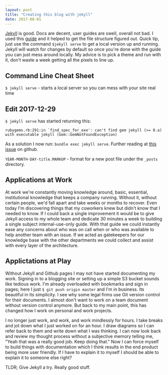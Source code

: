 ```yaml
---
layout: post
title: "Creating this blog with jekyll"
date: 2017-08-01
---
```



[Jekyll](http://jekyllrb.com) is good.  Docs are decent, user guides are swell, overall not bad.  I used this [guide](http://jmcglone.com/guides/github-pages/) and it helped to get the file structure figured out.  Quick tip, just use the command `$jekyll serve` to get a local version up and running.  Jekyll will watch for changes by default so once you're done with the guide you can just mess around locally.  My advice is to pick a theme and run with it, don't waste a week getting all the pixels to line up.

## Command Line Cheat Sheet ##
`$ jekyll serve` - starts a local server so you can mess with your site real time

## Edit 2017-12-29
`$ jekyll serve` has started returning this:

```terminal
rubygems.rb:291:in `find_spec_for_exe': can't find gem jekyll (>= 0.a) with executable jekyll (Gem::GemNotFoundException)
```
As a solution I now run: `bundle exec jekyll serve`.  Further reading at [this issue](https://github.com/jekyll/jekyll/issues/6510) on github.

`YEAR-MONTH-DAY-title.MARKUP` - format for a new post file under the `_posts` directory.


## Applications at Work ##
At work we're constantly moving knowledge around, basic, essential, institutional knowledge that keeps a company running.  Without it, without certain people, we'd fall apart and take weeks or months to recover.  Even today I'm discovering things that my coworkers knew but didn't know that I needed to know.  If I could back a single improvement it would be to give Jekyll access to my whole team and dedicate 30 minutes a week to building a single subject internal-use-only guide.  With that guide we could instantly ease any concerns about who was on call when or who was available to help another team with an issue.  If we acted as gatekeepers for our knowledge base with the other departments we could collect and assist with every layer of the architecture.

## Applictations at Play ##
Without Jekyll and Github pages I may not have started documenting my work.  Signing in to a blogging site or setting up a simple S3 bucket sounds like tedious work.  I'm already overloaded with bookmarks and sign in pages; here I just `$ git push origin master` and I'm in business.  Its beautiful in its simplicity.  I see why some legal firms use Git version control for their documents.  I almost don't want to work on a team document without version control anymore.  But back to my main point, this has changed how I work on personal and work projects.

I no longer just work, and work, and work mindlessly for hours.  I take breaks and jot down what I just worked on for an hour.  I draw diagrams so I can refer back to them and write down what I was thinking.  I can now look back and review my thought process without a subjective memory telling me, "Yeah that was a really good job.  Keep doing that."  Now I can force myself to build things with documentation which I think results in the end product being more user friendly.  If I have to explain it to myself I should be able to explain it to someone else right?  

TLDR; Give Jekyll a try.  Really good stuff.


